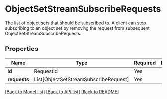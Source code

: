 # ObjectSetStreamSubscribeRequests

The list of object sets that should be subscribed to. A client can stop subscribing to an object set 
by removing the request from subsequent ObjectSetStreamSubscribeRequests.


## Properties
| Name | Type | Required | Description |
| ------------ | ------------- | ------------- | ------------- |
**id** | RequestId | Yes |  |
**requests** | List[ObjectSetStreamSubscribeRequest] | Yes |  |


[[Back to Model list]](../../../README.md#models-v1-link) [[Back to API list]](../../../README.md#documentation-for-api-endpoints) [[Back to README]](../../../README.md)
